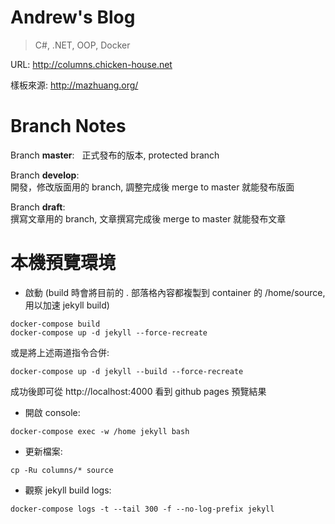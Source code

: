 # Andrew's Blog
>
> C#, .NET, OOP, Docker
>

URL: http://columns.chicken-house.net

樣板來源: http://mazhuang.org/



# Branch Notes

Branch **master**:  
正式發布的版本, protected branch

Branch **develop**:  
開發，修改版面用的 branch, 調整完成後 merge to master 就能發布版面

Branch **draft**:  
撰寫文章用的 branch, 文章撰寫完成後 merge to master 就能發布文章





# 本機預覽環境

* 啟動 (build 時會將目前的 . 部落格內容都複製到 container 的 /home/source, 用以加速 jekyll build)
```
docker-compose build
docker-compose up -d jekyll --force-recreate
```

或是將上述兩道指令合併:
```
docker-compose up -d jekyll --build --force-recreate
```

成功後即可從 http://localhost:4000 看到 github pages 預覽結果


* 開啟 console:
```
docker-compose exec -w /home jekyll bash
```

* 更新檔案:
```
cp -Ru columns/* source
```

* 觀察 jekyll build logs:
```
docker-compose logs -t --tail 300 -f --no-log-prefix jekyll
```